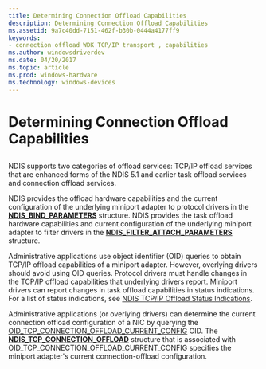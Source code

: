 ```yaml
---
title: Determining Connection Offload Capabilities
description: Determining Connection Offload Capabilities
ms.assetid: 9a7c40dd-7151-462f-b30b-0444a4177ff9
keywords:
- connection offload WDK TCP/IP transport , capabilities
ms.author: windowsdriverdev
ms.date: 04/20/2017
ms.topic: article
ms.prod: windows-hardware
ms.technology: windows-devices
---
```


# Determining Connection Offload Capabilities


## <a href="" id="ddk-determining-connection-offload-capabilities-ng"></a>


NDIS supports two categories of offload services: TCP/IP offload services that are enhanced forms of the NDIS 5.1 and earlier task offload services and connection offload services.

NDIS provides the offload hardware capabilities and the current configuration of the underlying miniport adapter to protocol drivers in the [**NDIS\_BIND\_PARAMETERS**](https://msdn.microsoft.com/library/windows/hardware/ff564832) structure. NDIS provides the task offload hardware capabilities and current configuration of the underlying miniport adapter to filter drivers in the [**NDIS\_FILTER\_ATTACH\_PARAMETERS**](https://msdn.microsoft.com/library/windows/hardware/ff565481) structure.

Administrative applications use object identifier (OID) queries to obtain TCP/IP offload capabilities of a miniport adapter. However, overlying drivers should avoid using OID queries. Protocol drivers must handle changes in the TCP/IP offload capabilities that underlying drivers report. Miniport drivers can report changes in task offload capabilities in status indications. For a list of status indications, see [NDIS TCP/IP Offload Status Indications](https://msdn.microsoft.com/library/windows/hardware/ff567880).

Administrative applications (or overlying drivers) can determine the current connection offload configuration of a NIC by querying the [OID\_TCP\_CONNECTION\_OFFLOAD\_CURRENT\_CONFIG](https://msdn.microsoft.com/library/windows/hardware/ff569802) OID. The [**NDIS\_TCP\_CONNECTION\_OFFLOAD**](https://msdn.microsoft.com/library/windows/hardware/ff567875) structure that is associated with OID\_TCP\_CONNECTION\_OFFLOAD\_CURRENT\_CONFIG specifies the miniport adapter's current connection-offload configuration.

 

 





